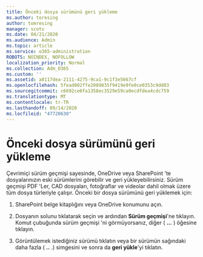```yaml
---
title: Önceki dosya sürümünü geri yükleme
ms.author: toresing
author: tomresing
manager: scotv
ms.date: 04/21/2020
ms.audience: Admin
ms.topic: article
ms.service: o365-administration
ROBOTS: NOINDEX, NOFOLLOW
localization_priority: Normal
ms.collection: Adm_O365
ms.custom: ''
ms.assetid: a8117dea-2111-4275-9ca1-9c1f3e5667cf
ms.openlocfilehash: 5fead002ffe2089835f9419e9fe0ce0353c9dd03
ms.sourcegitcommit: c6692ce0fa1358ec3529e59ca0ecdfdea4cdc759
ms.translationtype: MT
ms.contentlocale: tr-TR
ms.lasthandoff: 09/14/2020
ms.locfileid: "47720630"
---
```

# <a name="restore-a-previous-file-version"></a>Önceki dosya sürümünü geri yükleme

Çevrimiçi sürüm geçmişi sayesinde, OneDrive veya SharePoint 'te dosyalarınızın eski sürümlerini görebilir ve geri yükleyebilirsiniz. Sürüm geçmişi PDF 'Ler, CAD dosyaları, fotoğraflar ve videolar dahil olmak üzere tüm dosya türleriyle çalışır. Önceki bir dosya sürümünü geri yüklemek için:
  
1. SharePoint belge kitaplığını veya OneDrive konumunu açın.
    
2. Dosyanın solunu tıklatarak seçin ve ardından **Sürüm geçmişi**'ne tıklayın. Komut çubuğunda sürüm geçmişi 'ni görmüyorsanız, diğer ( **...** ) öğesine tıklayın. 
    
3. Görüntülemek istediğiniz sürümü tıklatın veya bir sürümün sağındaki daha fazla ( **..** .) simgesini ve sonra da **geri yükle**'yi tıklatın.
    


